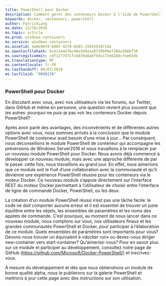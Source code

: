 ```yaml
---
title: PowerShell pour Docker
description: Comment gérer des conteneurs Docker à l’aide de PowerShell
keywords: docker, conteneurs, powershell
author: PatrickLang
ms.date: 12/19/2016
ms.topic: article
ms.prod: windows-containers
ms.service: windows-containers
ms.assetid: 4a0e907d-0d07-42f8-8203-2593391071da
ms.openlocfilehash: bcbc2e4e76c48a3d9a1a9720b09ef366a396bf30
ms.sourcegitcommit: cdf127747cfcb839a8abf50a173e628dcfee02db
ms.translationtype: MT
ms.contentlocale: fr-FR
ms.lasthandoff: 08/07/2019
ms.locfileid: "9998178"
---
```

### <a name="powershell-for-docker"></a>PowerShell pour Docker

En discutant avec vous, avec nos utilisateurs via les forums, sur Twitter, dans GitHub et même en personne, une question revient plus souvent que les autres: pourquoi ne puis-je pas voir les conteneurs Docker depuis PowerShell? 

Après avoir parlé des avantages, des inconvénients et de différentes autres options avec vous, nous sommes arrivés à la conclusion que le module PowerShell de conteneur avait besoin d’une mise à jour... Par conséquent, nous déconseillons le module PowerShell de conteneur qui accompagne les préversions de Windows Server2016 et nous travaillons à le remplacer par un nouveau module PowerShell pour Docker.  Nous avons déjà commencé à développer ce nouveau module, mais avec une approche différente de par le passé: cette fois, nous travaillons au grand jour.  En effet, nous aimerions que ce module soit le fruit d’une collaboration avec la communauté et qu’il devienne une expérience PowerShell réussie pour les conteneurs via le moteur Docker.  Ce nouveau module s’appuie directement sur l’interface REST du moteur Docker permettant à l’utilisateur de choisir entre l’interface de ligne de commande Docker, PowerShell, ou les deux.

La création d’un module PowerShell réussi n’est pas une tâche facile: le code ne doit comporter aucune erreur et il est essentiel de trouver un juste équilibre entre les objets, les ensembles de paramètres et les noms des applets de commande.  C’est pourquoi, au moment de nous lancer dans ce nouveau module, nous comptons sur vous, nos utilisateurs finaux et les grandes communautés PowerShell et Docker, pour participer à l’élaboration de ce module.  Quels ensembles de paramètres sont importants pour vous?  Devons-nous trouver un équivalent à «docker run» ou devez-vous diriger new-container vers start-container? Qu’aimeriez-vous?  Pour en savoir plus sur ce module et participer au développement, consultez notre page de GitHub (https://github.com/Microsoft/Docker-PowerShell/) et inscrivez-vous.

À mesure du développement et dès que nous obtiendrons un module de bonne qualité alpha, nous le publierons sur la galerie PowerShell et mettrons à jour cette page avec des instructions sur son utilisation.
